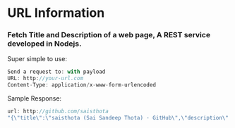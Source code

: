 # URL Information

### Fetch Title and Description of a web page, A REST service developed in Nodejs.

Super simple to use:

```javascript
Send a request to: with payload
URL: http://your-url.com
Content-Type: application/x-www-form-urlencoded
```

Sample Response:

```javascript
url: http://github.com/saisthota
"{\"title\":\"saisthota (Sai Sandeep Thota) · GitHub\",\"description\":\"saisthota has 4 repositories available. Follow their code on GitHub.\"}"
```